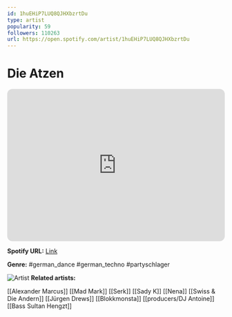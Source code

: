 ```yaml
---
id: 1huEHiP7LUQ8QJHXbzrtDu
type: artist
popularity: 59
followers: 110263
url: https://open.spotify.com/artist/1huEHiP7LUQ8QJHXbzrtDu
---
```

# Die Atzen

<iframe style="border-radius:12px" src="https://open.spotify.com/embed/artist/1huEHiP7LUQ8QJHXbzrtDu" width="100%" height="352" frameBorder="0" allowfullscreen="" allow="autoplay; clipboard-write; encrypted-media; fullscreen; picture-in-picture" loading="lazy"></iframe>

**Spotify URL:** [Link](https://open.spotify.com/artist/1huEHiP7LUQ8QJHXbzrtDu)

**Genre:**  #german_dance #german_techno #partyschlager

![Artist](https://i.scdn.co/image/ab6761610000e5eb969f0eb3ec5a38c0a015319f)
**Related artists:**

[[Alexander Marcus]]
[[Mad Mark]]
[[Serk]]
[[Sady K]]
[[Nena]]
[[Swiss & Die Andern]]
[[Jürgen Drews]]
[[Blokkmonsta]]
[[producers/DJ Antoine]]
[[Bass Sultan Hengzt]]
